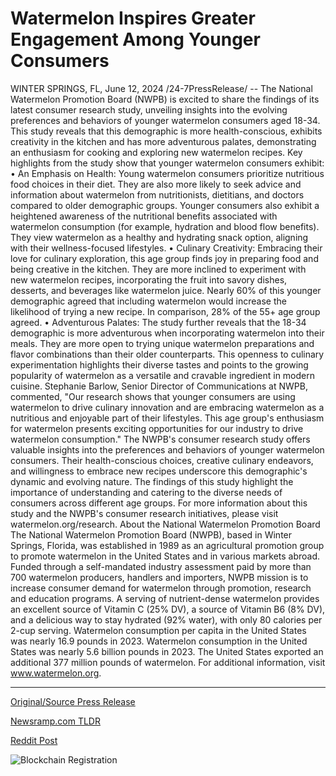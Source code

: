 # Watermelon Inspires Greater Engagement Among Younger Consumers

WINTER SPRINGS, FL, June 12, 2024 /24-7PressRelease/ -- The National Watermelon Promotion Board (NWPB) is excited to share the findings of its latest consumer research study, unveiling insights into the evolving preferences and behaviors of younger watermelon consumers aged 18-34. This study reveals that this demographic is more health-conscious, exhibits creativity in the kitchen and has more adventurous palates, demonstrating an enthusiasm for cooking and exploring new watermelon recipes.  Key highlights from the study show that younger watermelon consumers exhibit:  •	An Emphasis on Health: Young watermelon consumers prioritize nutritious food choices in their diet. They are also more likely to seek advice and information about watermelon from nutritionists, dietitians, and doctors compared to older demographic groups. Younger consumers also exhibit a heightened awareness of the nutritional benefits associated with watermelon consumption (for example, hydration and blood flow benefits). They view watermelon as a healthy and hydrating snack option, aligning with their wellness-focused lifestyles.  •	Culinary Creativity: Embracing their love for culinary exploration, this age group finds joy in preparing food and being creative in the kitchen. They are more inclined to experiment with new watermelon recipes, incorporating the fruit into savory dishes, desserts, and beverages like watermelon juice. Nearly 60% of this younger demographic agreed that including watermelon would increase the likelihood of trying a new recipe. In comparison, 28% of the 55+ age group agreed.  •	Adventurous Palates: The study further reveals that the 18-34 demographic is more adventurous when incorporating watermelon into their meals. They are more open to trying unique watermelon preparations and flavor combinations than their older counterparts. This openness to culinary experimentation highlights their diverse tastes and points to the growing popularity of watermelon as a versatile and cravable ingredient in modern cuisine.   Stephanie Barlow, Senior Director of Communications at NWPB, commented, "Our research shows that younger consumers are using watermelon to drive culinary innovation and are embracing watermelon as a nutritious and enjoyable part of their lifestyles. This age group's enthusiasm for watermelon presents exciting opportunities for our industry to drive watermelon consumption."   The NWPB's consumer research study offers valuable insights into the preferences and behaviors of younger watermelon consumers. Their health-conscious choices, creative culinary endeavors, and willingness to embrace new recipes underscore this demographic's dynamic and evolving nature. The findings of this study highlight the importance of understanding and catering to the diverse needs of consumers across different age groups. For more information about this study and the NWPB's consumer research initiatives, please visit watermelon.org/research.  About the National Watermelon Promotion Board  The National Watermelon Promotion Board (NWPB), based in Winter Springs, Florida, was established in 1989 as an agricultural promotion group to promote watermelon in the United States and in various markets abroad. Funded through a self-mandated industry assessment paid by more than 700 watermelon producers, handlers and importers, NWPB mission is to increase consumer demand for watermelon through promotion, research and education programs.  A serving of nutrient-dense watermelon provides an excellent source of Vitamin C (25% DV), a source of Vitamin B6 (8% DV), and a delicious way to stay hydrated (92% water), with only 80 calories per 2-cup serving. Watermelon consumption per capita in the United States was nearly 16.9 pounds in 2023. Watermelon consumption in the United States was nearly 5.6 billion pounds in 2023. The United States exported an additional 377 million pounds of watermelon. For additional information, visit www.watermelon.org. 

---

[Original/Source Press Release](https://www.24-7pressrelease.com/press-release/511640/watermelon-inspires-greater-engagement-among-younger-consumers)
                    

[Newsramp.com TLDR](None) 



[Reddit Post](https://www.reddit.com/r/newsramp/comments/1de0mjm/new_study_reveals_evolving_preferences_of_young/) 



![Blockchain Registration](https://cdn.newsramp.app/24-7PressRelease/qrcode/246/12/ninodO3c.webp)
